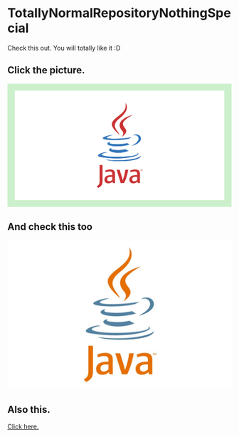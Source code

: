 # TotallyNormalRepositoryNothingSpecial
Check this out. You will totally like it :D

## Click the picture.
[![TotallyNormalVideo](https://github.com/calmchipf/TotallyNormalRepositoryNothingSpecial/blob/main/docs/image_2024-04-28_233042067.png)](https://www.youtube.com/watch?v=YYdowDPIijM)

## And check this too
[![TotallyNormalVideo](https://github.com/calmchipf/TotallyNormalRepositoryNothingSpecial/blob/main/docs/image_2024-04-28_233234755.png)](https://www.youtube.com/shorts/RgoA6iua6o8)

## Also this.
[Click here.](https://github.com/calmchipf/TotallyNormalRepositoryNothingSpecial/blob/main/docs/from_SE-2304.md)
